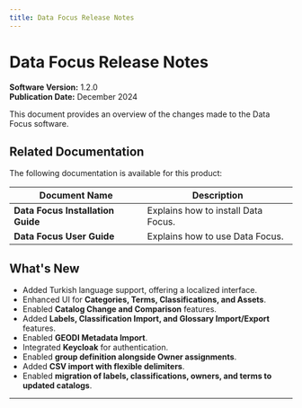 ```yaml
---
title: Data Focus Release Notes
---
```


# Data Focus Release Notes

**Software Version:** 1.2.0  
**Publication Date:** December 2024  

This document provides an overview of the changes made to the Data Focus software.

## Related Documentation

The following documentation is available for this product:

| Document Name | Description |
|--------------|-------------|
| **Data Focus Installation Guide** | Explains how to install Data Focus. |
| **Data Focus User Guide** | Explains how to use Data Focus. |

## What's New

- Added Turkish language support, offering a localized interface.
- Enhanced UI for **Categories, Terms, Classifications, and Assets**.
- Enabled **Catalog Change and Comparison** features.
- Added **Labels, Classification Import, and Glossary Import/Export** features.
- Enabled **GEODI Metadata Import**.
- Integrated **Keycloak** for authentication.
- Enabled **group definition alongside Owner assignments**.
- Added **CSV import with flexible delimiters**.
- Enabled **migration of labels, classifications, owners, and terms to updated catalogs**.


---

